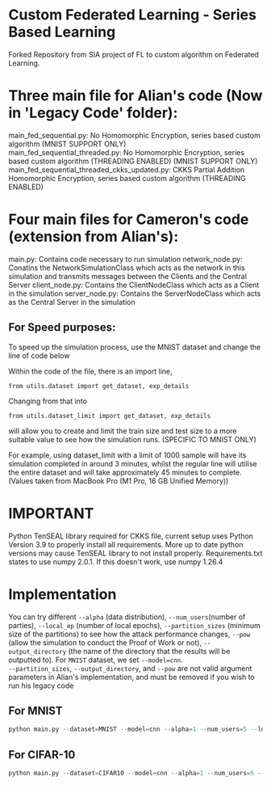 # Custom Federated Learning - Series Based Learning
Forked Repository from SIA project of FL to custom algorithm on Federated Learning.

# Three main file for Alian's code (Now in 'Legacy Code' folder):

main_fed_sequential.py: No Homomorphic Encryption, series based custom algorithm (MNIST SUPPORT ONLY) <br> 
main_fed_sequential_threaded.py: No Homomorphic Encryption, series based custom algorithm (THREADING ENABLED) (MNIST SUPPORT ONLY) <br>
main_fed_sequential_threaded_ckks_updated.py: CKKS Partial Addition Homomorphic Encryption, series based custom algorithm (THREADING ENABLED) <br>

# Four main files for Cameron's code (extension from Alian's):

main.py: Contains code necessary to run simulation
network_node.py: Conatins the NetworkSimulationClass which acts as the network in this simulation and transmits messages between the Clients and the Central Server
client_node.py: Contains the ClientNodeClass which acts as a Client in the simulation
server_node.py: Contains the ServerNodeClass which acts as the Central Server in the simulation

## For Speed purposes:

To speed up the simulation process, use the MNIST dataset and change the line of code below

Within the code of the file, there is an import line, 
```
from utils.dataset import get_dataset, exp_details
```
Changing from that into
```
from utils.dataset_limit import get_dataset, exp_details
```
will allow you to create and limit the train size and test size to a more suitable value to see how the simulation runs. (SPECIFIC TO MNIST ONLY)

For example, using dataset_limit with a limit of 1000 sample will have its simulation completed in around 3 minutes, whilst the regular line will utilise the entire dataset and will take approximately 45 minutes to complete. (Values taken from MacBook Pro (M1 Pro, 16 GB Unified Memory))


# IMPORTANT

Python TenSEAL library required for CKKS file, current setup uses Python Version 3.9 to properly install all requirements. More up to date python versions may cause TenSEAL library to not install properly. Requirements.txt states to use numpy 2.0.1. If this doesn't work, use numpy 1.26.4


# Implementation

You can try different `--alpha` (data distribution), `--num_users`(number of parties), `--local_ep` (number of local epochs), `--partition_sizes` (minimum size of the partitions) to see how the attack performance changes, `--pow` (allow the simulation to conduct the Proof of Work or not), `--output_directory` (the name of the directory that the results will be outputted to). For `MNIST` dataset, we set `--model=cnn`.<br>
`--partition_sizes`, `--output_directory`, and `--pow` are not valid argument parameters in Alian's implementation, and must be removed if you wish to run his legacy code

## For MNIST
```python
python main.py --dataset=MNIST --model=cnn --alpha=1 --num_users=5 --local_ep=5 --partition_size=3 --pow=True --output_directory=results
```

## For CIFAR-10
```python
python main.py --dataset=CIFAR10 --model=cnn --alpha=1 --num_users=5 --local_ep=5 --partition_size=3 --pow=True --output_directory=results
```
